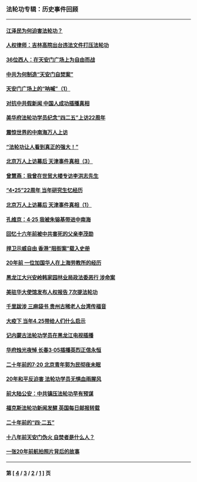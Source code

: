 ### 法轮功专辑：历史事件回顾
---
#### [江泽民为何迫害法轮功？](../../pages/nf5793/n13876324.md?12170430) 
#### [人权律师：吉林高院出台违法文件打压法轮功](../../pages/nf5793/n13825665.md?12170430) 
#### [36位西人：在天安门广场上为自由而战](../../pages/nf5793/n13390029.md?12170430) 
#### [中共为何制造“天安门自焚案”](../../pages/nf5793/n13183270.md?12170430) 
#### [天安门广场上的“呐喊”（1）](../../pages/nf5793/n13105277.md?12170430) 
#### [对抗中共假新闻 中国人成功插播真相](../../pages/nf5793/n12910618.md?12170430) 
#### [美华府法轮功学员纪念“四二五”上访22周年](../../pages/nf5793/n12904445.md?12170430) 
#### [震惊世界的中南海万人上访](../../pages/nf5793/n12903976.md?12170430) 
#### [“法轮功让人看到真正的强大！”](../../pages/nf5793/n12903195.md?12170430) 
#### [北京万人上访幕后 天津事件真相（3）](../../pages/nf5793/n12902807.md?12170430) 
#### [曾慧燕：我曾在世贸大楼专访李洪志先生](../../pages/nf5793/n12898729.md?12170430) 
#### [“4•25”22周年 当年研究生忆经历](../../pages/nf5793/n12894152.md?12170430) 
#### [北京万人上访幕后 天津事件真相（1）](../../pages/nf5793/n12885174.md?12170430) 
#### [孔维京：4·25 我被朱镕基带进中南海](../../pages/nf5793/n12864987.md?12170430) 
#### [回忆十六年前被中共害死的父亲李茂勋](../../pages/nf5793/n12880270.md?12170430) 
#### [捍卫示威自由 香港“阻街案”载入史册](../../pages/nf5793/n12811245.md?12170430) 
#### [20年前 一位加国华人在上海劳教所的经历](../../pages/nf5793/n12707932.md?12170430) 
#### [黑龙江大兴安岭韩家园林业局政法委恶行 涉命案](../../pages/nf5793/n12622815.md?12170430) 
#### [美驻华大使馆发布人权报告 7次提法轮功](../../pages/nf5793/n12520541.md?12170430) 
#### [千里跋涉 三麻袋书 贵州古稀老人台湾传福音](../../pages/nf5793/n12198750.md?12170430) 
#### [大疫下 当年4.25带给人们什么启示](../../pages/nf5793/n12058565.md?12170430) 
#### [记内蒙古法轮功学员在黑龙江电视插播](../../pages/nf5793/n11699194.md?12170430) 
#### [华府烛光夜悼 长春3·05插播英烈正信永恒](../../pages/nf5793/n11397432.md?12170430) 
#### [二十年前的7·20 北京青年郭为民彻夜未眠](../../pages/nf5793/n11354195.md?12170430) 
#### [20年和平反迫害 法轮功学员无惧血雨腥风](../../pages/nf5793/n11348279.md?12170430) 
#### [前大陆公安：中共镇压法轮功早有预谋](../../pages/nf5793/n11352168.md?12170430) 
#### [福克斯法轮功新闻发酵  英国每日邮报转载](../../pages/nf5793/n11285952.md?12170430) 
#### [二十年前的“四·二五”](../../pages/nf5793/n11207639.md?12170430) 
#### [十八年前天安门伪火 自焚者是什么人？](../../pages/nf5793/n10996556.md?12170430) 
#### [一张20年前航拍照片背后的故事](../../pages/nf5793/n10693797.md?12170430) 

---
#### 第 [ [4](./4.md?12170430) / [3](./3.md?12170430) / [2](./2.md?12170430) / [1](./1.md?12170430) ] 页
